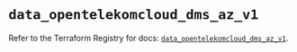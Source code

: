 # `data_opentelekomcloud_dms_az_v1`

Refer to the Terraform Registry for docs: [`data_opentelekomcloud_dms_az_v1`](https://registry.terraform.io/providers/opentelekomcloud/opentelekomcloud/1.36.51/docs/data-sources/dms_az_v1).
